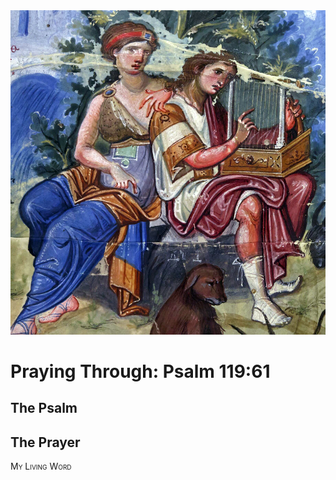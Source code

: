 <img class="intro-right" src="art-paris-psalter.jpg">

<style>
  li {list-style-type: none;}
  p + ul {
    margin-top: -18px;
}
</style>

# Praying Through: Psalm 119:61

## The Psalm

## The Prayer

<div style="font-variant: small-caps;">
My Living Word
</div>
